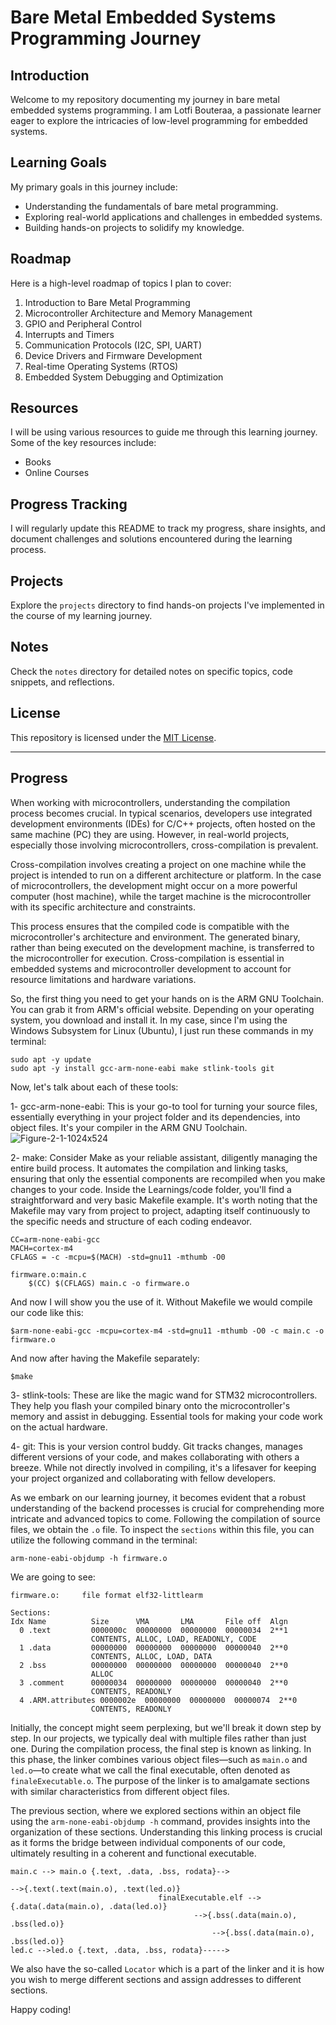 # Bare Metal Embedded Systems Programming Journey

## Introduction
Welcome to my repository documenting my journey in bare metal embedded systems programming. I am Lotfi Bouteraa, a passionate learner eager to explore the intricacies of low-level programming for embedded systems.

## Learning Goals
My primary goals in this journey include:
- Understanding the fundamentals of bare metal programming.
- Exploring real-world applications and challenges in embedded systems.
- Building hands-on projects to solidify my knowledge.

## Roadmap
Here is a high-level roadmap of topics I plan to cover:
1. Introduction to Bare Metal Programming
2. Microcontroller Architecture and Memory Management
3. GPIO and Peripheral Control
4. Interrupts and Timers
5. Communication Protocols (I2C, SPI, UART)
6. Device Drivers and Firmware Development
7. Real-time Operating Systems (RTOS)
8. Embedded System Debugging and Optimization

## Resources
I will be using various resources to guide me through this learning journey. Some of the key resources include:
- Books
- Online Courses
  
## Progress Tracking
I will regularly update this README to track my progress, share insights, and document challenges and solutions encountered during the learning process.

## Projects
Explore the `projects` directory to find hands-on projects I've implemented in the course of my learning journey.

## Notes
Check the `notes` directory for detailed notes on specific topics, code snippets, and reflections.



## License
This repository is licensed under the [MIT License](LICENSE.md).

---

## Progress 
When working with microcontrollers, understanding the compilation process becomes crucial. In typical scenarios, developers use integrated development environments (IDEs) for C/C++ projects, often hosted on the same machine (PC) they are using. However, in real-world projects, especially those involving microcontrollers, cross-compilation is prevalent.

Cross-compilation involves creating a project on one machine while the project is intended to run on a different architecture or platform. In the case of microcontrollers, the development might occur on a more powerful computer (host machine), while the target machine is the microcontroller with its specific architecture and constraints.

This process ensures that the compiled code is compatible with the microcontroller's architecture and environment. The generated binary, rather than being executed on the development machine, is transferred to the microcontroller for execution. Cross-compilation is essential in embedded systems and microcontroller development to account for resource limitations and hardware variations.

So, the first thing you need to get your hands on is the ARM GNU Toolchain. You can grab it from ARM's official website. Depending on your operating system, you download and install it. In my case, since I'm using the Windows Subsystem for Linux (Ubuntu), I just run these commands in my terminal:
```
sudo apt -y update
sudo apt -y install gcc-arm-none-eabi make stlink-tools git
````
Now, let's talk about each of these tools:

1- gcc-arm-none-eabi:
This is your go-to tool for turning your source files, essentially everything in your project folder and its dependencies, into object files. It's your compiler in the ARM GNU Toolchain.
![Figure-2-1-1024x524](https://github.com/lotfibtr2/bare-metal-embedded-journey/assets/62564371/5ff42075-619c-4a3b-aec3-64ffbc30896a)

2- make:
Consider Make as your reliable assistant, diligently managing the entire build process. It automates the compilation and linking tasks, ensuring that only the essential components are recompiled when you make changes to your code. Inside the Learnings/code folder, you'll find a straightforward and very basic Makefile example. It's worth noting that the Makefile may vary from project to project, adapting itself continuously to the specific needs and structure of each coding endeavor.
````
CC=arm-none-eabi-gcc 
MACH=cortex-m4
CFLAGS = -c -mcpu=$(MACH) -std=gnu11 -mthumb -O0

firmware.o:main.c
	$(CC) $(CFLAGS) main.c -o firmware.o
````
And now I will show you the use of it.
Without Makefile we would compile our code like this:
````
$arm-none-eabi-gcc -mcpu=cortex-m4 -std=gnu11 -mthumb -O0 -c main.c -o firmware.o
````
And now after having the Makefile separately:
````
$make
````

3- stlink-tools:
These are like the magic wand for STM32 microcontrollers. They help you flash your compiled binary onto the microcontroller's memory and assist in debugging. Essential tools for making your code work on the actual hardware.

4- git:
This is your version control buddy. Git tracks changes, manages different versions of your code, and makes collaborating with others a breeze. While not directly involved in compiling, it's a lifesaver for keeping your project organized and collaborating with fellow developers.

As we embark on our learning journey, it becomes evident that a robust understanding of the backend processes is crucial for comprehending more intricate and advanced topics to come. Following the compilation of source files, we obtain the ``.o`` file. To inspect the ``sections`` within this file, you can utilize the following command in the terminal:
````
arm-none-eabi-objdump -h firmware.o
````
We are going to see: 
````
firmware.o:     file format elf32-littlearm

Sections:
Idx Name          Size      VMA       LMA       File off  Algn
  0 .text         0000000c  00000000  00000000  00000034  2**1
                  CONTENTS, ALLOC, LOAD, READONLY, CODE
  1 .data         00000000  00000000  00000000  00000040  2**0
                  CONTENTS, ALLOC, LOAD, DATA
  2 .bss          00000000  00000000  00000000  00000040  2**0
                  ALLOC
  3 .comment      00000034  00000000  00000000  00000040  2**0
                  CONTENTS, READONLY
  4 .ARM.attributes 0000002e  00000000  00000000  00000074  2**0
                  CONTENTS, READONLY
````
Initially, the concept might seem perplexing, but we'll break it down step by step. In our projects, we typically deal with multiple files rather than just one. During the compilation process, the final step is known as linking. In this phase, the linker combines various object files—such as `main.o` and `led.o`—to create what we call the final executable, often denoted as `finaleExecutable.o`. The purpose of the linker is to amalgamate sections with similar characteristics from different object files.

The previous section, where we explored sections within an object file using the `arm-none-eabi-objdump -h` command, provides insights into the organization of these sections. Understanding this linking process is crucial as it forms the bridge between individual components of our code, ultimately resulting in a coherent and functional executable.
````
main.c --> main.o {.text, .data, .bss, rodata}-->
                                                                             -->{.text(.text(main.o), .text(led.o)}
	 					         finalExecutable.elf -->{.data(.data(main.o), .data(led.o)}
			 						     -->{.bss(.data(main.o), .bss(led.o)}
								             -->{.bss(.data(main.o), .bss(led.o)}		
led.c -->led.o {.text, .data, .bss, rodata}----->
````
We also have the so-called ````Locator```` which is a part of the linker and it is how you wish to merge different sections and assign addresses to different sections.




Happy coding!
